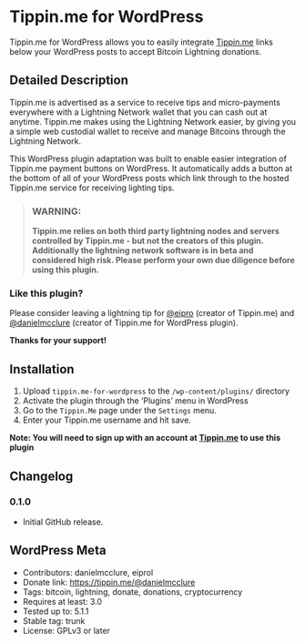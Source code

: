 # Tippin.me for WordPress

Tippin.me for WordPress allows you to easily integrate [Tippin.me](https://tippin.me/?utm_source=wordpress&utm_campaign=wordpress-plugin&utm_medium=referral) links below your WordPress posts to accept Bitcoin Lightning donations.

## Detailed Description

Tippin.me is advertised as a service to receive tips and micro-payments everywhere with a Lightning Network wallet that you can cash out at anytime. Tippin.me makes using the Lightning Network easier, by giving you a simple web custodial wallet to receive and manage Bitcoins through the Lightning Network. 

This WordPress plugin adaptation was built to enable easier integration of Tippin.me payment buttons on WordPress. It automatically adds a button at the bottom of all of your WordPress posts which link through to the hosted Tippin.me service for receiving lighting tips.

> ### WARNING: 
> **Tippin.me relies on both third party lightning nodes and servers controlled by Tippin.me - but not the creators of this plugin. Additionally the lightning network software is in beta and considered high risk. Please perform your own due diligence before using this plugin.**

### Like this plugin?

Please consider leaving a lightning tip for [@eipro](https://tippin.me/@eiprol) (creator of Tippin.me) and [@danielmcclure](https://tippin.me/@danielmcclure) (creator of Tippin.me for WordPress plugin).

**Thanks for your support!**

## Installation 

1. Upload `tippin.me-for-wordpress` to the `/wp-content/plugins/` directory
2. Activate the plugin through the ‘Plugins’ menu in WordPress
3. Go to the `Tippin.Me` page under the `Settings` menu.
4. Enter your Tippin.me username and hit save.

**Note: You will need to sign up with an account at [Tippin.me](https://tippin.me/?utm_source=wordpress&utm_campaign=wordpress-plugin&utm_medium=referral) to use this plugin**

## Changelog 

### 0.1.0
* Initial GitHub release.

## WordPress Meta
* Contributors: danielmcclure, eiprol
* Donate link: https://tippin.me/@danielmcclure
* Tags: bitcoin, lightning, donate, donations, cryptocurrency
* Requires at least: 3.0
* Tested up to: 5.1.1
* Stable tag: trunk
* License: GPLv3 or later
